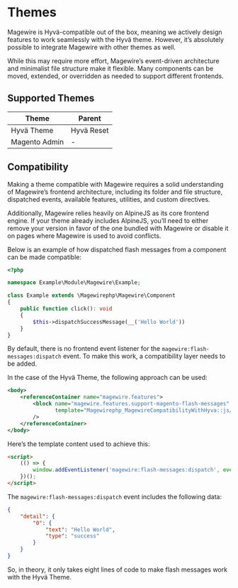 # Themes

Magewire is Hyvä-compatible out of the box, meaning we actively design features to work seamlessly with the Hyvä theme.
However, it’s absolutely possible to integrate Magewire with other themes as well.

While this may require more effort, Magewire’s event-driven architecture and minimalist file structure make it flexible.
Many components can be moved, extended, or overridden as needed to support different frontends.

## Supported Themes

| Theme         | Parent     |
|---------------|------------|
| Hyvä Theme    | Hyvä Reset |
| Magento Admin | -          |

## Compatibility

Making a theme compatible with Magewire requires a solid understanding of Magewire’s frontend architecture,
including its folder and file structure, dispatched events, available features, utilities, and custom directives.

Additionally, Magewire relies heavily on AlpineJS as its core frontend engine. If your theme already includes AlpineJS,
you’ll need to either remove your version in favor of the one bundled with Magewire or disable it on pages where
Magewire is used to avoid conflicts.

Below is an example of how dispatched flash messages from a component can be made compatible:

```php title="src/Magewire/Example.php"
<?php

namespace Example\Module\Magewire\Example;

class Example extends \Magewirephp\Magewire\Component
{
    public function click(): void
    {
        $this->dispatchSuccessMessage(__('Hello World'))
    }
}
```

By default, there is no frontend event listener for the `magewire:flash-messages:dispatch` event. To make this work,
a compatibility layer needs to be added.

In the case of the Hyvä Theme, the following approach can be used:

```xml title="src/view/frontend/layout/default_hyva.xml"
<body>
    <referenceContainer name="magewire.features">
        <block name="magewire.features.support-magento-flash-messages"
               template="Magewirephp_MagewireCompatibilityWithHyva::js/magewire/features/support-magento-flash-messages/support-magento-flash-messages.phtml"
        />
    </referenceContainer>
</body>
```

Here’s the template content used to achieve this:

```html title="Magewirephp_MagewireCompatibilityWithHyva::js/magewire/features/support-magento-flash-messages/support-magento-flash-messages.phtml"
<script>
    (() => {
        window.addEventListener('magewire:flash-messages:dispatch', event => dispatchMessages(event.detail));
    })();
</script>
```

The `magewire:flash-messages:dispatch` event includes the following data:

```json
{
    "detail": {
        "0": {
            "text": "Hello World",
            "type": "success"
        }
    }
}
```

So, in theory, it only takes eight lines of code to make flash messages work with the Hyvä Theme.
